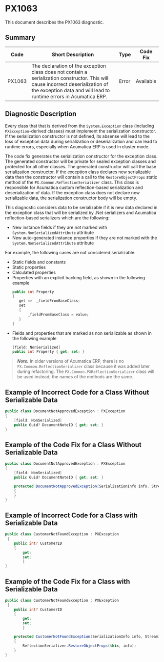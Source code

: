 # PX1063
This document describes the PX1063 diagnostic.

## Summary

| Code   | Short Description                                                                         | Type                           | Code Fix    | 
| ------ | ----------------------------------------------------------------------------------------- | ------------------------------ | ----------- | 
| PX1063 | The declaration of the exception class does not contain a serialization constructor. This will cause incorrect deserialization of the exception data and will lead to runtime errors in Acumatica ERP. | Error | Available | 

## Diagnostic Description

Every class that that is derived from the `System.Exception` class (including `PXException`-derived classes) must implement the serialization constructor.
If the serialization constructor is not defined, its absense will lead to the loss of exception data during serialization or deserialization and can lead to runtime errors, especially when Acumatica ERP is used in cluster mode.

The code fix generates the serialization constructor for the exception class. The generated constructor will be private for sealed exception classes and protected for all other classes.  The generated constructor will call the base serialization constructor. 
If the exception class declares new serializable data then the constructor will contain a call to the `RestoreObjectProps` static method of the `PX.Common.ReflectionSerializer` class. This class is responsible for Acumatica custom reflection-based serialization and deserialization of data. If the exception class does not declare new serializable data, the serialization constructor body will be empty.

This diagnostic considers data to be serializable if it is new data declared in the exception class that will be serialized by .Net serializers and Acumatica reflection-based serializers which are the following:
 - New instance fields if they are not marked with `System.NonSerializedAttribute` attribute
 - New auto-generated instance properties if they are not marked with the `System.NonSerializedAttribute` attribute

For example, the following cases are not considered serializable:
 - Static fields and constants
 - Static properties
 - Calculated properties
 - Properties with an explicit backing field, as shown in the following example
	```C#
	public int Property 
	{
	   get =>  _fieldFromBaseClass;
	   set 
	   {
		   _fieldFromBaseClass = value;
	   }
	}
	```
 - Fields and properties that are marked as non serializable as shown in the following example
	```C#
	[field: NonSerialized]
	public int Property { get; set; } 
	```
	
> **_Note:_** In older versions of Acumatica ERP, there is no `PX.Common.ReflectionSerializer` class because it was added later during refactoring. The `PX.Common.PXReflectionSerializer` class will be used instead; the names of the methods are the same.

## Example of Incorrect Code for a Class Without Serializable Data

```C#
public class DocumentNotApprovedException : PXException
{	
	[field: NonSerialized]
	public Guid? DocumentNoteID { get; set; } 
}
```

## Example of the Code Fix for a Class Without Serializable Data

```C#
public class DocumentNotApprovedException : PXException
{
	[field: NonSerialized]
	public Guid? DocumentNoteID { get; set; } 

	protected DocumentNotApprovedException(SerializationInfo info, StreamingContext context) : base(info, context)
	{
	}
}
```

## Example of Incorrect Code for a Class with Serializable Data

```C#
public class CustomerNotFoundException : PXException
 {
	public int? CustomerID
	{
		get;
		set;
        }
}
```

## Example of the Code Fix for a Class with Serializable Data

```C#
public class CustomerNotFoundException : PXException
 {
	public int? CustomerID
	{
		get;
		set;
        }

 	protected CustomerNotFoundException(SerializationInfo info, StreamingContext context) : base(info, context)
	{
		ReflectionSerializer.RestoreObjectProps(this, info);
	}
}
```